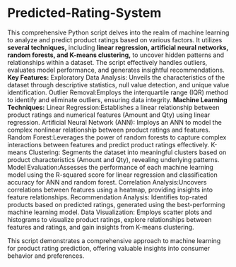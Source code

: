 # Predicted-Rating-System
This comprehensive Python script delves into the realm of machine learning to analyze and predict product ratings based on various factors. It utilizes **several techniques,** including **linear regression, artificial neural networks, random forests, and K-means clustering,** to uncover hidden patterns and relationships within a dataset. The script effectively handles outliers, evaluates model performance, and generates insightful recommendations.
**Key Features:**
Exploratory Data Analysis: Unveils the characteristics of the dataset through descriptive statistics, null value detection, and unique value identification.
Outlier Removal:Employs the interquartile range (IQR) method to identify and eliminate outliers, ensuring data integrity.
**Machine Learning Techniques:**
Linear Regression:Establishes a linear relationship between product ratings and numerical features (Amount and Qty) using linear regression.
Artificial Neural Network (ANN): Imploys an ANN to model the complex nonlinear relationship between product ratings and features.
Random Forest:Leverages the power of random forests to capture complex interactions between features and predict product ratings effectively.
K-means Clustering: Segments the dataset into meaningful clusters based on product characteristics (Amount and Qty), revealing underlying patterns.
Model Evaluation:Assesses the performance of each machine learning model using the R-squared score for linear regression and classification accuracy for ANN and random forest.
Correlation Analysis:Uncovers correlations between features using a heatmap, providing insights into feature relationships.
Recommendation Analysis: Identifies top-rated products based on predicted ratings, generated using the best-performing machine learning model.
Data Visualization: Employs scatter plots and histograms to visualize product ratings, explore relationships between features and ratings, and gain insights from K-means clustering.

This script demonstrates a comprehensive approach to machine learning for product rating prediction, offering valuable insights into consumer behavior and preferences.
